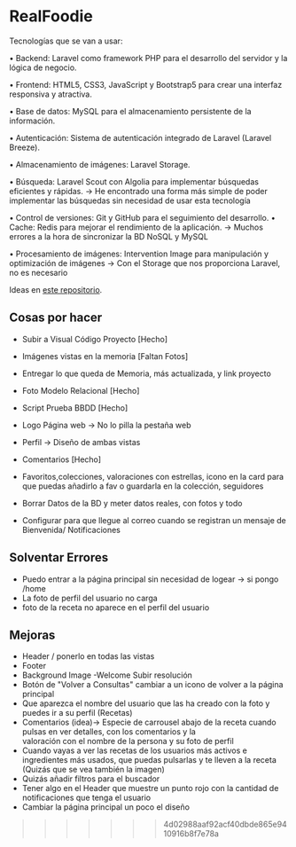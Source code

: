 # RealFoodie
Tecnologías que se van a usar:

• Backend: Laravel como framework PHP para el desarrollo del servidor y la lógica de negocio.

• Frontend: HTML5, CSS3, JavaScript y Bootstrap5 para crear una interfaz responsiva y atractiva. 

• Base de datos: MySQL para el almacenamiento persistente de la información. 

• Autenticación: Sistema de autenticación integrado de Laravel (Laravel Breeze). 

• Almacenamiento de imágenes: Laravel Storage. 

• Búsqueda: Laravel Scout con Algolia para implementar búsquedas eficientes y rápidas.  -> He encontrado una forma más simple de poder implementar las búsquedas sin necesidad de usar esta tecnología

• Control de versiones: Git y GitHub para el seguimiento del desarrollo. 
• Cache: Redis para mejorar el rendimiento de la aplicación.  -> Muchos errores a la hora de sincronizar la BD NoSQL y MySQL

• Procesamiento de imágenes: Intervention Image para manipulación y optimización de imágenes -> Con el Storage que nos proporciona Laravel, no es necesario


Ideas en [este repositorio](https://github.com).

## Cosas por hacer 
- Subir a Visual Código Proyecto [Hecho]
- Imágenes vistas en la memoria [Faltan Fotos]
- Entregar lo que queda de Memoria, más actualizada, y link proyecto
- Foto Modelo Relacional [Hecho]
- Script Prueba BBDD [Hecho]

- Logo Página web -> No lo pilla la pestaña web
- Perfil -> Diseño de ambas vistas
- Comentarios [Hecho]
- Favoritos,colecciones, valoraciones con estrellas, icono en la card para que puedas añadirlo a fav o guardarla en la colección, seguidores
- Borrar Datos de la BD y meter datos reales, con fotos y todo
- Configurar para que llegue al correo cuando se registran un mensaje de Bienvenida/ Notificaciones



## Solventar Errores
- Puedo entrar a la página principal sin necesidad de logear -> si pongo /home
- La foto de perfil del usuario no carga
- foto de la receta no aparece en el perfil del usuario


## Mejoras
- Header / ponerlo en todas las vistas
- Footer 
- Background Image -Welcome Subir resolución
- Botón de "Volver a Consultas" cambiar a un icono de volver a la página principal 
- Que aparezca el nombre del usuario que las ha creado con la foto y puedes ir a su perfil (Recetas)
- Comentarios (idea)-> Especie de carrousel abajo de la receta cuando pulsas en ver detalles, con los comentarios y la   
  valoración con el nombre de la persona y su foto de perfil
- Cuando vayas a ver las recetas de los usuarios más activos e ingredientes más usados, que puedas pulsarlas y te lleven 
  a la receta (Quizás que se vea también la imagen)
- Quizás añadir filtros para el buscador
- Tener algo en el Header que muestre un punto rojo con la cantidad de notificaciones que tenga el usuario
- Cambiar la página principal un poco el diseño 

  
>>>>>>> 4d02988aaf92acf40dbde865e9410916b8f7e78a
